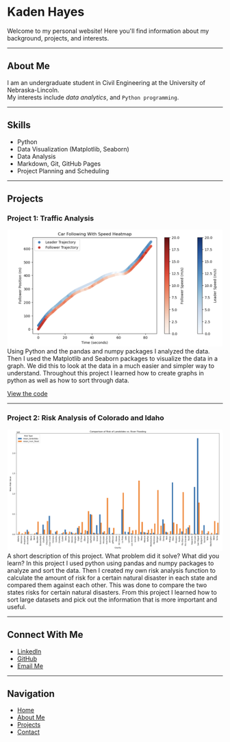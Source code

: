 # Kaden Hayes

Welcome to my personal website! Here you'll find information about my background, projects, and interests.

---

## About Me

I am an undergraduate student in Civil Engineering at the University of Nebraska-Lincoln.  
My interests include *data analytics*, and `Python programming`.

---

## Skills

- Python  
- Data Visualization (Matplotlib, Seaborn)  
- Data Analysis  
- Markdown, Git, GitHub Pages
- Project Planning and Scheduling

---

## Projects

### Project 1: Traffic Analysis
![Screenshot of project1](project1.png)  
Using Python and the pandas and numpy packages I analyzed the data. Then I used the Matplotlib and Seaborn packages to visualize the data in a graph. We did this to look at the data in a much easier and simpler way to understand. Throughout this project I learned how to create graphs in python as well as how to sort through data.  

[View the code](https://github.com/KHayes77/project1_code.ipynb)

---

### Project 2: Risk Analysis of Colorado and Idaho
![Screenshot of project2](project2.png)  
A short description of this project. What problem did it solve? What did you learn?
In this project I used python using pandas and numpy packages to analyze and sort the data. Then I created my own risk analysis function to calculate the amount of risk for a certain natural disaster in each state and compared them against each other. This was done to compare the two states risks for certain natural disasters. From this project I learned how to sort large datasets and pick out the information that is more important and useful. 

---

## Connect With Me

- [LinkedIn](https://www.linkedin.com/in/kaden-hayes-357a30364)  
- [GitHub](https://github.com/KHayes77)  
- [Email Me](mailto:khayes12@unl.edu)

---

## Navigation

- [Home](index.md)  
- [About Me](about.md)  
- [Projects](projects.md)  
- [Contact](contact.md)
